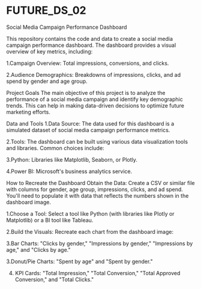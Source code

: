 # FUTURE_DS_02

Social Media Campaign Performance Dashboard

This repository contains the code and data to create a social media campaign performance dashboard. The dashboard provides a visual overview of key metrics, including:

1.Campaign Overview: Total impressions, conversions, and clicks.

2.Audience Demographics: Breakdowns of impressions, clicks, and ad spend by gender and age group.

Project Goals
The main objective of this project is to analyze the performance of a social media campaign and identify key demographic trends. This can help in making data-driven decisions to optimize future marketing efforts.

Data and Tools
1.Data Source: The data used for this dashboard is a simulated dataset of social media campaign performance metrics.

2.Tools: The dashboard can be built using various data visualization tools and libraries. Common choices include:

3.Python: Libraries like Matplotlib, Seaborn, or Plotly.

4.Power BI: Microsoft's business analytics service.

How to Recreate the Dashboard
Obtain the Data: Create a CSV or similar file with columns for gender, age group, impressions, clicks, and ad spend. You'll need to populate it with data that reflects the numbers shown in the dashboard image.

1.Choose a Tool: Select a tool like Python (with libraries like Plotly or Matplotlib) or a BI tool like Tableau.

2.Build the Visuals: Recreate each chart from the dashboard image:

3.Bar Charts: "Clicks by gender," "Impressions by gender," "Impressions by age," and "Clicks by age."

3.Donut/Pie Charts: "Spent by age" and "Spent by gender."

4. KPI Cards: "Total Impression," "Total Conversion," "Total Approved Conversion," and "Total Clicks."
